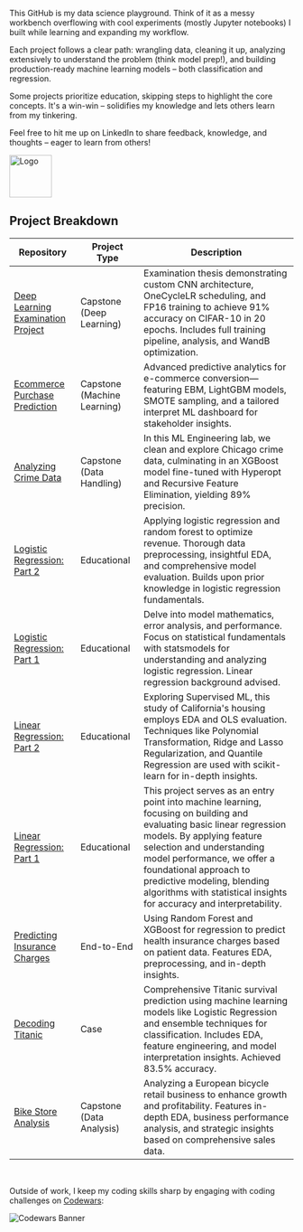This GitHub is my data science playground. Think of it as a messy workbench overflowing with cool experiments (mostly Jupyter notebooks) I built while learning and expanding my workflow.

Each project follows a clear path: wrangling data, cleaning it up, analyzing extensively to understand the problem (think model prep!), and building production-ready machine learning models – both classification and regression. 

Some projects prioritize education, skipping steps to highlight the core concepts. It's a win-win – solidifies my knowledge and lets others learn from my tinkering.

Feel free to hit me up on LinkedIn to share feedback, knowledge, and thoughts – eager to learn from others!

<img src="https://iili.io/dSGZ2JR.png" alt="Logo" width="75"/>

## Project Breakdown

| Repository                                                                                              | Project Type               | Description            |
|---------------------------------------------------------------------------------------------------------|----------------------------|------------------------|
| [Deep Learning Examination Project](https://github.com/FutureGoose/deeplearning)                        | Capstone (Deep Learning)                   | Examination thesis demonstrating custom CNN architecture, OneCycleLR scheduling, and FP16 training to achieve 91% accuracy on CIFAR-10 in 20 epochs. Includes full training pipeline, analysis, and WandB optimization.|
| [Ecommerce Purchase Prediction](https://github.com/FutureGoose/ecommerce_purchase_prediction)           | Capstone (Machine Learning)                  | Advanced predictive analytics for e-commerce conversion—featuring EBM, LightGBM models, SMOTE sampling, and a tailored interpret ML dashboard for stakeholder insights.|
| [Analyzing Crime Data](https://github.com/FutureGoose/analyzing_crime_data)                             | Capstone (Data Handling)                   | In this ML Engineering lab, we clean and explore Chicago crime data, culminating in an XGBoost model fine-tuned with Hyperopt and Recursive Feature Elimination, yielding 89% precision.|
| [Logistic Regression: Part 2](https://github.com/FutureGoose/advanced_techniques_logistic_regression)   | Educational                | Applying logistic regression and random forest to optimize revenue. Thorough data preprocessing, insightful EDA, and comprehensive model evaluation. Builds upon prior knowledge in logistic regression fundamentals.|
| [Logistic Regression: Part 1](https://github.com/FutureGoose/fundamentals_logistic_regression)          | Educational                | Delve into model mathematics, error analysis, and performance. Focus on statistical fundamentals with statsmodels for understanding and analyzing logistic regression. Linear regression background advised.|
| [Linear Regression: Part 2](https://github.com/FutureGoose/advanced_techniques_linear_regression)       | Educational                | Exploring Supervised ML, this study of California's housing employs EDA and OLS evaluation. Techniques like Polynomial Transformation, Ridge and Lasso Regularization, and Quantile Regression are used with scikit-learn for in-depth insights.                       |
| [Linear Regression: Part 1](https://github.com/FutureGoose/fundamentals_ols_linear_regression)          | Educational                | This project serves as an entry point into machine learning, focusing on building and evaluating basic linear regression models. By applying feature selection and understanding model performance, we offer a foundational approach to predictive modeling, blending algorithms with statistical insights for accuracy and interpretability.|
| [Predicting Insurance Charges](https://github.com/FutureGoose/predicting_insurance_charges)             | End-to-End                 | Using Random Forest and XGBoost for regression to predict health insurance charges based on patient data. Features EDA, preprocessing, and in-depth insights.|
| [Decoding Titanic](https://github.com/FutureGoose/decoding_titanic)                                     | Case                       | Comprehensive Titanic survival prediction using machine learning models like Logistic Regression and ensemble techniques for classification. Includes EDA, feature engineering, and model interpretation insights. Achieved 83.5% accuracy. |
| [Bike Store Analysis](https://github.com/FutureGoose/bike-store-analysis)                               | Capstone (Data Analysis)                  | Analyzing a European bicycle retail business to enhance growth and profitability. Features in-depth EDA, business performance analysis, and strategic insights based on comprehensive sales data.|

<br>

Outside of work, I keep my coding skills sharp by engaging with coding challenges on [Codewars](https://www.codewars.com/users/FutureGoose):


![Codewars Banner](https://www.codewars.com/users/FutureGoose/badges/large)







<!--
**FutureGoose/FutureGoose** is a ✨ _special_ ✨ repository because its `README.md` (this file) appears on your GitHub profile.

Here are some ideas to get you started:

- 🔭 I’m currently working on ...
- 🌱 I’m currently learning ...
- 👯 I’m looking to collaborate on ...
- 🤔 I’m looking for help with ...
- 💬 Ask me about ...
- 📫 How to reach me: ...
- 😄 Pronouns: ...
- ⚡ Fun fact: ...
non transparent logo https://iili.io/HXJBlj9.jpg
-->
